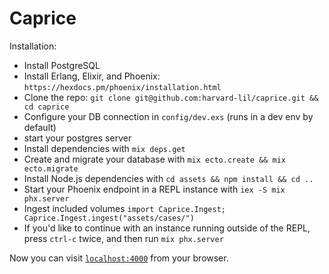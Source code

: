 # Caprice

Installation:

  * Install PostgreSQL
  * Install Erlang, Elixir, and Phoenix: `https://hexdocs.pm/phoenix/installation.html`
  * Clone the repo: `git clone git@github.com:harvard-lil/caprice.git && cd caprice`
  * Configure your DB connection in `config/dev.exs` (runs in a dev env by default)
  * start your postgres server
  * Install dependencies with `mix deps.get`
  * Create and migrate your database with `mix ecto.create && mix ecto.migrate`
  * Install Node.js dependencies with `cd assets && npm install && cd ..`
  * Start your Phoenix endpoint in a REPL instance with `iex -S mix phx.server`
  * Ingest included volumes `import Caprice.Ingest; Caprice.Ingest.ingest("assets/cases/")`
  * If you'd like to continue with an instance running outside of the REPL, press `ctrl-c` twice, and then run `mix phx.server` 

Now you can visit [`localhost:4000`](http://localhost:4000) from your browser.